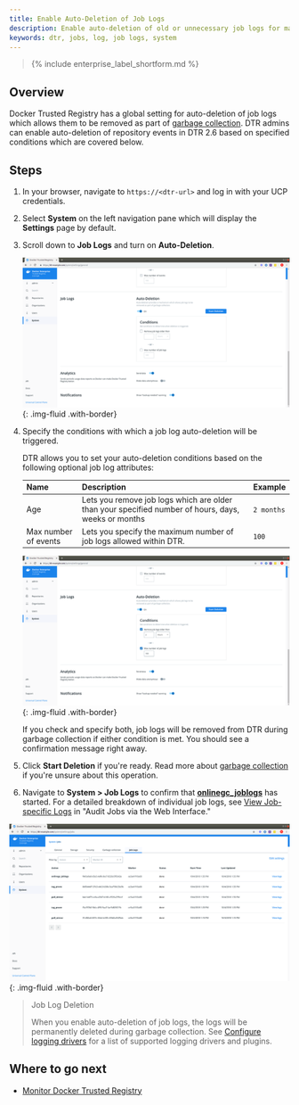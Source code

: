```yaml
---
title: Enable Auto-Deletion of Job Logs
description: Enable auto-deletion of old or unnecessary job logs for maintenance.
keywords: dtr, jobs, log, job logs, system
---
```


>{% include enterprise_label_shortform.md %}

## Overview 

Docker Trusted Registry has a global setting for auto-deletion of job logs which allows them to be removed as part of [garbage collection](../configure/garbage-collection.md). DTR admins can enable auto-deletion of repository events in DTR 2.6 based on specified conditions which are covered below.

## Steps

1. In your browser, navigate to `https://<dtr-url>` and log in with your UCP credentials. 

2. Select **System** on the left navigation pane which will display the **Settings** page by default.

3. Scroll down to **Job Logs** and turn on **Auto-Deletion**.

    ![](../../images/auto-delete-job-logs-1.png){: .img-fluid .with-border}

4. Specify the conditions with which a job log auto-deletion will be triggered.

    DTR allows you to set your auto-deletion conditions based on the following optional job log attributes:

    | Name            | Description                                        | Example           |
    |:----------------|:---------------------------------------------------| :----------------|
    | Age        | Lets you remove job logs which are older than your specified number of  hours, days, weeks or months| `2 months` |
    | Max number of events  | Lets you specify the maximum number of job logs allowed within DTR.  | `100` |

    ![](../../images/auto-delete-job-logs-2.png){: .img-fluid .with-border}


    If you check and specify both, job logs will be removed from DTR during garbage collection if either condition is met. You should see a confirmation message right away.

5. Click **Start Deletion** if you're ready. Read more about [garbage collection](../configure/garbage-collection/#under-the-hood) if you're unsure about this operation.

6.  Navigate to **System > Job Logs** to confirm that [**onlinegc_joblogs**](job-queue/#job-types) has started. For a detailed breakdown of individual job logs, see [View Job-specific Logs](audit-jobs-via-ui/#view-job-specific-logs) in "Audit Jobs via the Web Interface."


![](../../images/auto-delete-job-logs-3.png){: .img-fluid .with-border}


> Job Log Deletion
>
> When you enable auto-deletion of job logs, the logs will be permanently deleted during garbage collection. See [Configure logging drivers](../../../../config/containers/logging/configure/) for a list of supported logging drivers and plugins.

## Where to go next

- [Monitor Docker Trusted Registry](/ee/dtr/admin/monitor-and-troubleshoot/)
 
